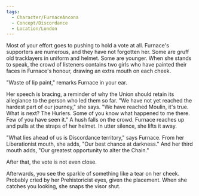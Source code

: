 ```yaml
---
tags:
  - Character/FurnaceAncona
  - Concept/Discordance
  - Location/London
---
```


Most of your effort goes to pushing to hold a vote at all. Furnace's supporters are numerous, and they have not forgotten her. Some are gruff old tracklayers in uniform and helmet. Some are younger. When she stands to speak, the crowd of listeners contains two girls who have painted their faces in Furnace's honour, drawing an extra mouth on each cheek.

"Waste of lip paint," remarks Furnace in your ear.

Her speech is bracing, a reminder of why the Union should retain its allegiance to the person who led them so far. "We have not yet reached the hardest part of our journey," she says. "We have reached Moulin, it's true. What is next? The Hurlers. Some of you know what happened to me there. Few of you have seen it." A hush falls on the crowd. Furnace reaches up and pulls at the straps of her helmet. In utter silence, she lifts it away.

"What lies ahead of us is Discordance territory," says Furnace. From her Liberationist mouth, she adds, "Our best chance at darkness." And her third mouth adds, "Our greatest opportunity to alter the Chain."

After that, the vote is not even close.

Afterwards, you see the sparkle of something like a tear on her cheek. Probably cried by her Prehistoricist eyes, given the placement. When she catches you looking, she snaps the visor shut.